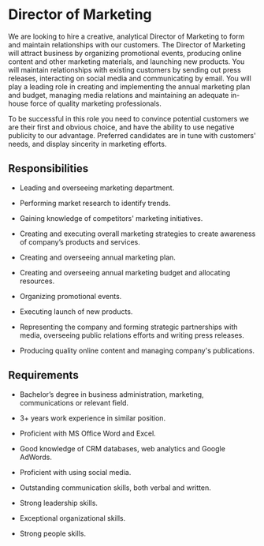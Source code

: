 # Director of Marketing

We are looking to hire a creative, analytical Director of Marketing to form and maintain relationships with our customers. The Director of Marketing will attract business by organizing promotional events, producing online content and other marketing materials, and launching new products. You will maintain relationships with existing customers by sending out press releases, interacting on social media and communicating by email. You will play a leading role in creating and implementing the annual marketing plan and budget, managing media relations and maintaining​ an adequate in-house force of quality marketing professionals.

To be successful in this role you need to convince potential customers we are their first and obvious choice, and have the ability to use negative publicity to our advantage. Preferred candidates are in tune with customers' needs, and display sincerity in marketing efforts.

## Responsibilities

* Leading and overseeing marketing department.

* Performing market research to identify trends.

* Gaining knowledge of competitors' marketing initiatives.

* Creating and executing overall marketing strategies to create awareness of company’s products and services.

* Creating and overseeing annual marketing plan.

* Creating and overseeing annual marketing budget and allocating resources.

* Organizing promotional events.

* Executing launch of new products.

* Representing the company and forming strategic partnerships with media, overseeing public relations efforts and writing press releases.

* Producing quality online content and managing company's publications.

## Requirements

* Bachelor’s degree in business administration, marketing, communications or relevant field.

* 3+ years work experience in similar position.

* Proficient with MS Office Word and Excel.

* Good knowledge of CRM databases, web analytics and Google AdWords.

* Proficient with using social media.

* Outstanding communication skills, both verbal and written.

* Strong leadership skills.

* Exceptional organizational skills.

* Strong people skills.

